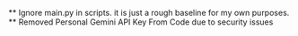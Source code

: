 ** Ignore main.py in scripts. it is just a rough baseline for my own purposes.
** Removed Personal Gemini API Key From Code due to security issues
